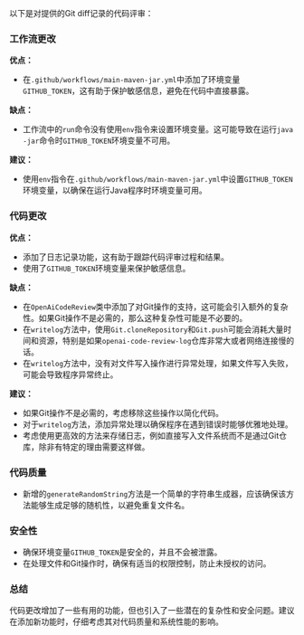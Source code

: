 以下是对提供的Git diff记录的代码评审：

### 工作流更改

**优点：**
- 在`.github/workflows/main-maven-jar.yml`中添加了环境变量`GITHUB_TOKEN`，这有助于保护敏感信息，避免在代码中直接暴露。

**缺点：**
- 工作流中的`run`命令没有使用`env`指令来设置环境变量。这可能导致在运行`java -jar`命令时`GITHUB_TOKEN`环境变量不可用。

**建议：**
- 使用`env`指令在`.github/workflows/main-maven-jar.yml`中设置`GITHUB_TOKEN`环境变量，以确保在运行Java程序时环境变量可用。

### 代码更改

**优点：**
- 添加了日志记录功能，这有助于跟踪代码评审过程和结果。
- 使用了`GITHUB_TOKEN`环境变量来保护敏感信息。

**缺点：**
- 在`OpenAiCodeReview`类中添加了对Git操作的支持，这可能会引入额外的复杂性。如果Git操作不是必需的，那么这种复杂性可能是不必要的。
- 在`writelog`方法中，使用`Git.cloneRepository`和`Git.push`可能会消耗大量时间和资源，特别是如果`openai-code-review-log`仓库非常大或者网络连接慢的话。
- 在`writelog`方法中，没有对文件写入操作进行异常处理，如果文件写入失败，可能会导致程序异常终止。

**建议：**
- 如果Git操作不是必需的，考虑移除这些操作以简化代码。
- 对于`writelog`方法，添加异常处理以确保程序在遇到错误时能够优雅地处理。
- 考虑使用更高效的方法来存储日志，例如直接写入文件系统而不是通过Git仓库，除非有特定的理由需要这样做。

### 代码质量
- 新增的`generateRandomString`方法是一个简单的字符串生成器，应该确保该方法能够生成足够的随机性，以避免重复文件名。

### 安全性
- 确保环境变量`GITHUB_TOKEN`是安全的，并且不会被泄露。
- 在处理文件和Git操作时，确保有适当的权限控制，防止未授权的访问。

### 总结
代码更改增加了一些有用的功能，但也引入了一些潜在的复杂性和安全问题。建议在添加新功能时，仔细考虑其对代码质量和系统性能的影响。